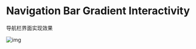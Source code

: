 # Navigation Bar Gradient Interactivity
导航栏界面实现效果

![img](https://github.com/maqing123875/headDemo/blob/master/pic/headLinkDemo.gif)
